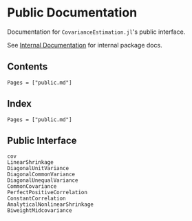 # Public Documentation

Documentation for `CovarianceEstimation.jl`'s public interface.

See [Internal Documentation](@ref) for internal package docs.

## Contents

```@contents
Pages = ["public.md"]
```

## Index

```@index
Pages = ["public.md"]
```

## Public Interface

```@docs
cov
LinearShrinkage
DiagonalUnitVariance
DiagonalCommonVariance
DiagonalUnequalVariance
CommonCovariance
PerfectPositiveCorrelation
ConstantCorrelation
AnalyticalNonlinearShrinkage
BiweightMidcovariance
```
